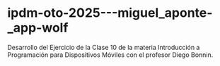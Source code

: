 # ipdm-oto-2025---miguel_aponte-_app-wolf
Desarrollo del Ejercicio de la Clase 10 de la materia Introducción a Programación para Dispositivos Móviles con el profesor Diego Bonnin.
